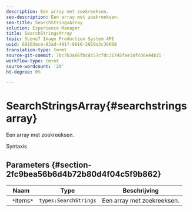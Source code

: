 ```yaml
---
description: Een array met zoekreeksen.
seo-description: Een array met zoekreeksen.
seo-title: SearchStringsArray
solution: Experience Manager
title: SearchStringsArray
topic: Scene7 Image Production System API
uuid: 69103ece-83ad-491f-9910-2929a3c36008
translation-type: tm+mt
source-git-commit: 7bc7b3a86fbcdc57cfdc31745fae3afc06e44b15
workflow-type: tm+mt
source-wordcount: '29'
ht-degree: 0%

---
```



# SearchStringsArray{#searchstringsarray}

Een array met zoekreeksen.

Syntaxis

## Parameters {#section-2fc9bea56b6d4b72b80d4f04c5f9b862}

| Naam | Type | Beschrijving |
|---|---|---|
| ` *`items`*` | `types:SearchStrings` | Een array met zoekreeksen. |

